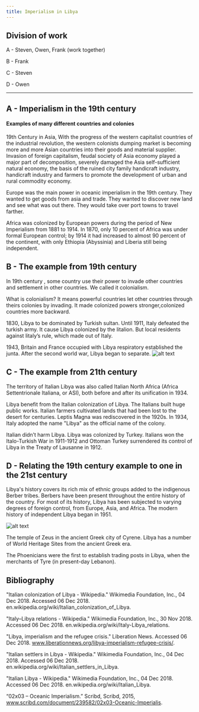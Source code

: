 ```yaml
---
title: Imperialism in Libya
---
```


## Division of work

A - Steven, Owen, Frank (work together)

B - Frank

C - Steven

D - Owen

---

## A - Imperialism in the 19th century

#### Examples of many different countries and colonies

19th Century in Asia, With the progress of the western capitalist countries of the industrial revolution, the western colonists dumping market is becoming more and more Asian countries into their goods and material supplier. Invasion of foreign capitalism, feudal society of Asia economy played a major part of decomposition, severely damaged the Asia self-sufficient natural economy, the basis of the ruined city family handicraft industry, handicraft industry and farmers to promote the development of urban and rural commodity economy. 

Europe was the main power in oceanic imperialism  in the 19th century. They wanted to get goods from asia and trade. They wanted to discover new land and see what was out there. They would take over port towns to travel farther. 

Africa was colonized by European powers during the period of New Imperialism from 1881 to 1914. In 1870, only 10 percent of Africa was under formal European control; by 1914 it had increased to almost 90 percent of the continent, with only Ethiopia (Abyssinia) and Liberia still being independent. 

## B - The example from 19th century

In 19th century , some country use their power to invade other countries and settlement in other countries. We called it colonialism.

What is colonialism? It means powerful countries let other countries through theirs colonies by invading. It made colonized powers stronger,colonized countries more backward.

1830, Libya to be dominated by Turkish sultan. Until 1911, Italy defeated the turkish army. It cause Libya colonized by the litalion. But local residents against litaly’s rule, which made out of Italy.

1943, Britain and France occupied with Libya respiratory established the junta. After the second world war, Libya began to separate.
![alt text](https://inpursuitofhappiness.files.wordpress.com/2011/08/colonialism.jpg)

## C - The example from 21th century

The territory of Italian Libya was also called Italian North Africa (Africa Settentrionale Italiana, or ASI), both before and after its unification in 1934.

Libya benefit from the Italian colonization of Libya. The Italians built huge public works. Italian farmers cultivated lands that had been lost to the desert for centuries. Leptis Magna was rediscovered in the 1920s. In 1934, Italy adopted the name "Libya" as the official name of the colony. 

Italian didn’t harm Libya. Libya was colonized by Turkey. Italians won the Italo-Turkish War in 1911-1912 and Ottoman Turkey surrendered its control of Libya in the Treaty of Lausanne in 1912. 

## D - Relating the 19th century example to one in the 21st century

Libya's history covers its rich mix of ethnic groups added to the indigenous Berber tribes. Berbers have been present throughout the entire history of the country. For most of its history, Libya has been subjected to varying degrees of foreign control, from Europe, Asia, and Africa. The modern history of independent Libya began in 1951. 

![alt text](https://upload.wikimedia.org/wikipedia/commons/thumb/8/82/Temple_of_Zeus_-_Cyrene.jpg/800px-Temple_of_Zeus_-_Cyrene.jpg)

The temple of Zeus in the ancient Greek city of Cyrene. Libya has a number of World Heritage Sites from the ancient Greek era.

The Phoenicians were the first to establish trading posts in Libya, when the merchants of Tyre (in present-day Lebanon).

## Bibliography

"Italian colonization of Libya - Wikipedia." Wikimedia Foundation, Inc., 04 Dec 2018. Accessed 06 Dec 2018. en.wikipedia.org/wiki/Italian_colonization_of_Libya.

"Italy–Libya relations - Wikipedia." Wikimedia Foundation, Inc., 30 Nov 2018. Accessed 06 Dec 2018. en.wikipedia.org/wiki/Italy-Libya_relations.

"Libya, imperialism and the refugee crisis." Liberation News. Accessed 06 Dec 2018. www.liberationnews.org/libya-imperialism-refugee-crisis/.

"Italian settlers in Libya - Wikipedia." Wikimedia Foundation, Inc., 04 Dec 2018. Accessed 06 Dec 2018. en.wikipedia.org/wiki/Italian_settlers_in_Libya.

"Italian Libya - Wikipedia." Wikimedia Foundation, Inc., 04 Dec 2018. Accessed 06 Dec 2018. en.wikipedia.org/wiki/Italian_Libya.

“02x03 – Oceanic Imperialism.” Scribd, Scribd, 2015, www.scribd.com/document/239582/02x03-Oceanic-Imperialis.
